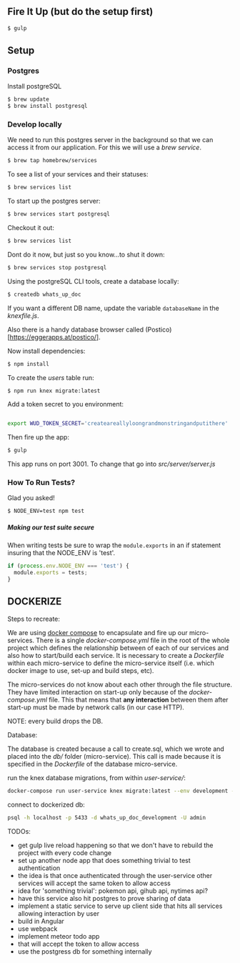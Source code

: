 ## Fire It Up (but do the setup first)

```sh
$ gulp
```

## Setup


### Postgres

Install postgreSQL

```sh
$ brew update
$ brew install postgresql
```

### Develop locally

We need to run this postgres server in the background so that we can access it from our application. For this we will use a *brew service*.

```sh
$ brew tap homebrew/services
```

To see a list of your services and their statuses:

```sh
$ brew services list
```

To start up the postgres server:

```sh
$ brew services start postgresql
```

Checkout it out:

```sh
$ brew services list
```

Dont do it now, but just so you know...to shut it down:

```sh
$ brew services stop postgresql
```

Using the postgreSQL CLI tools, create a database locally:

```sh
$ createdb whats_up_doc
```

If you want a different DB name, update the variable `databaseName` in the *knexfile.js*.

Also there is a handy database browser called (Postico)[https://eggerapps.at/postico/].

Now install dependencies:

```sh
$ npm install
```

To create the *users* table run:

```sh
$ npm run knex migrate:latest
```

Add a token secret to you environment:

```sh

export WUD_TOKEN_SECRET='createareallyloongrandmonstringandputithere'
```

Then fire up the app:

```sh
$ gulp
```

This app runs on port 3001. To change that go into _src/server/server.js_

### How To Run Tests?

Glad you asked!

```sh
$ NODE_ENV=test npm test
```
##### Making our test suite secure

When writing tests be sure to wrap the `module.exports` in an if statement insuring that the NODE_ENV is 'test'.

```javascript
if (process.env.NODE_ENV === 'test') {
  module.exports = tests;
}
```



## DOCKERIZE

Steps to recreate:

We are using [docker compose](https://docs.docker.com/compose/) to encapsulate and fire up our micro-services. There is a single _docker-compose.yml_ file in the root of the whole project which defines the relationship between of each of our services and also how to start/build each service. It is necessary to create a _Dockerfile_ within each micro-service to define the micro-service itself (i.e. which docker image to use, set-up and build steps, etc).

The micro-services do not know about each other through the file structure. They have limited interaction on start-up only because of the _docker-compose.yml_ file. This that means that **any interaction** between them after start-up must be made by network calls (in our case HTTP).

NOTE: every build drops the DB.


Database:

The database is created because a call to create.sql, which we wrote and placed into the _db/_ folder (micro-service). This call is made because it is specified in the _Dockerfile_ of the database micro-service.

run the knex database migrations, from within _user-service/_:

```sh
docker-compose run user-service knex migrate:latest --env development --knexfile ./knexfile.js
```

connect to dockerized db:

```sh
psql -h localhost -p 5433 -d whats_up_doc_development -U admin
```


TODOs:

- get gulp live reload happening so that we don't have to rebuild the project with every code change
- set up another node app that does something trivial to test authentication
 - the idea is that once authenticated through the user-service other services will accept the same token to allow access
 - idea for 'something trivial': pokemon api, gihub api, nytimes api?
 - have this service also hit postgres to prove sharing of data
- implement a static service to serve up client side that hits all services allowing interaction by user
 - build in Angular
 - use webpack
- implement meteor todo app
 - that will accept the token to allow access
 - use the postgress db for something internally

